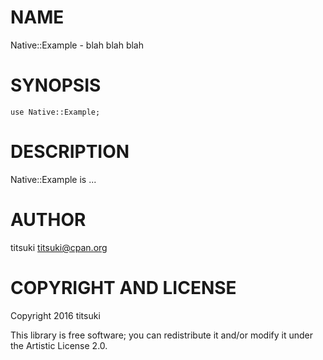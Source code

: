 NAME
====

Native::Example - blah blah blah

SYNOPSIS
========

    use Native::Example;

DESCRIPTION
===========

Native::Example is ...

AUTHOR
======

titsuki <titsuki@cpan.org>

COPYRIGHT AND LICENSE
=====================

Copyright 2016 titsuki

This library is free software; you can redistribute it and/or modify it under the Artistic License 2.0.
